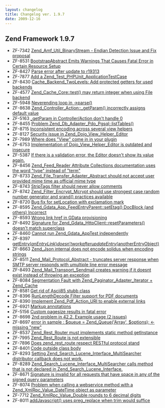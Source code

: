 ```yaml
---
layout: changelog
title: Changelog ver. 1.9.7
date: 2009-12-16
---
```


## Zend Framework 1.9.7

- ZF-7342	[Zend_Amf_Util_BinaryStream - Endian Detection Issue and Fix proposal](/issue/browse/ZF-7342)
- ZF-8531	[BootstrapAbstract Emits Warnings That Causes Fatal Error in Certain Resource Setup](/issue/browse/ZF-8531)
- ZF-8427	[Parse error after update to r19313](/issue/browse/ZF-8427)
- ZF-7877	[Add a Zend_Test_PHPUnit_ApplicationTestCase](/issue/browse/ZF-7877)
- ZF-8430	[Cache_Backend_TwoLevels: Add protected getters for used backends](/issue/browse/ZF-8430)
- ZF-4577	[Zend_Cache_Core::test() may return integer when using File backend ](/issue/browse/ZF-4577)
- ZF-5948	[Neverending loop in ->parse()](/issue/browse/ZF-5948)
- ZF-8638	[Zend_Controller_Action::_getParam() incorrectly assigns default value](/issue/browse/ZF-8638)
- ZF-5163	[_getParam in Controller/Action don't handle 0](/issue/browse/ZF-5163)
- ZF-8455	[Problem Zend_Db_Adapter_Pdo_Pgsql::listTables()](/issue/browse/ZF-8455)
- ZF-8715	[Inconsistent encoding across several view helpers](/issue/browse/ZF-8715)
- ZF-8127	[Security issue in Zend_Dojo_View_Helper_Editor](/issue/browse/ZF-8127)
- ZF-7989	[Where does "View" come in in your plugin](/issue/browse/ZF-7989)
- ZF-6753	[Implementation of Dojo_View_Helper_Editor is outdated and insecure](/issue/browse/ZF-6753)
- ZF-5387	[If there is  a validation error, the Editor doesn't show its value again.](/issue/browse/ZF-5387)
- ZF-8456	[Zend_Feed_Reader Attribute Collections documentation uses the word "type" instead of "term"](/issue/browse/ZF-8456)
- ZF-8733	[Zend_File_Transfer_Adapter_Abstract should not accept user provided mime time as official mime type](/issue/browse/ZF-8733)
- ZF-8743	[StripTags filter should never allow comments](/issue/browse/ZF-8743)
- ZF-8742	[Zend_Filter_Encrypt_Mcrypt should use strongest case random number generator and srand() practices available](/issue/browse/ZF-8742)
- ZF-8720	[Bug fix for setLocation with exclamation mark](/issue/browse/ZF-8720)
- ZF-8595	[Zend_Gdata_App_FeedEntryParent::setEtag() DocBlock (and others) Incorrect](/issue/browse/ZF-8595)
- ZF-8593	[Wrong link href in GData provisioning](/issue/browse/ZF-8593)
- ZF-8492	[Signature for Zend_Gdata_HttpClient::resetParameters() doesn't match superclass](/issue/browse/ZF-8492)
- ZF-8460	[Cannot run Zend_Gdata_AppTest independently](/issue/browse/ZF-8460)
- ZF-8397	[getEntry($anEntryLink) doesn't work after updateEntry($anotherEntryObject)](/issue/browse/ZF-8397)
- ZF-8663	[Zend_Json internal does not encode solidus when encoding strings](/issue/browse/ZF-8663)
- ZF-8511	[Zend_Mail_Protocol_Abstract - truncates server response when SMTP server responds with umultiple line error message](/issue/browse/ZF-8511)
- ZF-8493	[Zend_Mail_Transport_Sendmail creates warning if it doesnt exist instead of throwing an exception](/issue/browse/ZF-8493)
- ZF-8084	[Segmentation Fault with Zend_Paginator_Adapter_Iterator + Zend_Cache](/issue/browse/ZF-8084)
- ZF-8581	[Get rid of Ascii85 stubb class](/issue/browse/ZF-8581)
- ZF-8396	[RunLengthDecode Filter support for PDF documents](/issue/browse/ZF-8396)
- ZF-8390	[Implement Zend_Pdf_Action_URI to enable external links](/issue/browse/ZF-8390)
- ZF-6921	[Markup annotations](/issue/browse/ZF-6921)
- ZF-5156	[Custom pagesize results in fatal error](/issue/browse/ZF-5156)
- ZF-8698	[2nd problem in 42.2. Example usage (2 issues) ](/issue/browse/ZF-8698)
- ZF-8697	[error in sample : $queue = Zend_Queue('Array', $options); <- missing "new"](/issue/browse/ZF-8697)
- ZF-8537	[Zend_Rest_Router must implements static method getInstance](/issue/browse/ZF-8537)
- ZF-7995	[Zend_Rest_Route is not extensible](/issue/browse/ZF-7995)
- ZF-7896	[Does zend_rest_route respect RESTful protocol stand](/issue/browse/ZF-7896)
- ZF-8401	[Code outside class body](/issue/browse/ZF-8401)
- ZF-8293	[Setting Zend_Search_Lucene_Interface_MultiSearcher  distributor callback does not work.](/issue/browse/ZF-8293)
- ZF-8289	[Zend_Search_Lucene_Interface_MultiSearcher calls method that is not declared in Zend_Search_Lucene_Interface.](/issue/browse/ZF-8289)
- ZF-8671	[Signature is invalid for all requests that have space in any of the signed query parameters](/issue/browse/ZF-8671)
- ZF-8074	[Problem when calling a webservice method with a Zend_XmlRpc_Value_DateTime object as parameter](/issue/browse/ZF-8074)
- ZF-7712	[Zend_XmlRpc_Value_Double rounds to 6 decimal digits](/issue/browse/ZF-7712)
- ZF-8011	[addJavascript() uses preg_replace when trim would suffice](/issue/browse/ZF-8011)
